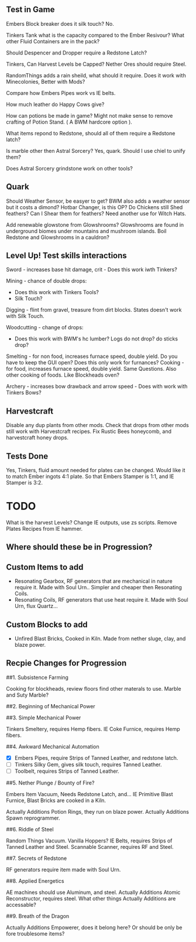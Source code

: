 
Test in Game
------------

Embers Block breaker does it silk touch? No.

Tinkers Tank what is the capacity compared to the Ember Resivour?
What other Fluid Containers are in the pack?

Should Despencer and Dropper require a Redstone Latch?

Tinkers, Can Harvest Levels be Capped? Nether Ores should require Steel.

RandomThings adds a rain sheild, what should it require. Does it work with Minecolonies, Better with Mods?

Compare how Embers Pipes work vs IE belts.

How much leather do Happy Cows give?

How can potions be made in game? Might not make sense to remove crafting of Potion Stand. ( A BWM hardcore option ).

What items repond to Redstone, should all of them require a Redstone latch?

Is marble other then Astral Sorcery? Yes, quark. Should I use chiel to unify them?

Does Astral Sorcery grindstone work on other tools?


Quark 
-----
Should Weather Sensor, be easyer to get? BWM also adds a weather sensor but it costs a dimond?
Hotbar Changer, is this OP?
Do Chickens still Shed feathers? Can I Shear them for feathers? 
Need another use for Witch Hats. 

Add renewable glowstone from Glowshrooms? Glowshrooms are found in underground biomes under mountains and mushroom islands.
Boil Redstone and Glowshrooms in a cauldron?


Level Up! Test skills interactions
----------------------------------

Sword - increases base hit damage, crit - Does this work iwth Tinkers?

Mining - chance of double drops:
 - Does this work with Tinkers Tools?
 - Silk Touch?

Digging - flint from gravel, treasure from dirt blocks. States doesn't work with Silk Touch.

Woodcutting - change of drops:
 - Does this work with BWM's hc lumber? Logs do not drop? do sticks drop?

Smelting - for non food, increases furnace speed, double yield. Do you have to keep the GUI open? Does this only work for furnances?
Cooking - for food,  increases furnace speed, double yield. Same Questions. Also other cooking of foods. Like Blockheads oven?

Archery - increases bow drawback and arrow speed - Does with work with Tinkers Bows?


Harvestcraft
------------

Disable any dup plants from other mods.
Check that drops from other mods still work with Harvestcraft recipes.
Fix Rustic Bees honeycomb, and harvestcraft honey drops.

Tests Done 
----------

Yes, Tinkers, fluid amount needed for plates can be changed. 
Would like it to match Ember ingots 4:1 plate.
So that Embers Stamper is 1:1, and IE Stamper is 3:2.

TODO
====

What is the harvest Levels?
Change IE outputs, use zs scripts.
Remove Plates Recipes from IE hammer.


Where should these be in Progression?
-------------------------------------


Custom Items to add
-------------------

 * Resonating Gearbox, RF generators that are mechanical in nature require it. Made with Soul Urn.. Simpler and cheaper then Resonating Coils.
 * Resonating Coils, RF generators that use heat require it. Made with Soul Urn, flux Quartz... 

Custom Blocks to add
--------------------

 * Unfired Blast Bricks, Cooked in Kiln. Made from nether sluge, clay, and blaze power.


Recpie Changes for Progression
------------------------------

##1. Subsistence Farming

Cooking for blockheads, review floors find other materals to use. Marble and Suty Marble? 


##2. Beginning of Mechanical Power


##3. Simple Mechanical Power

Tinkers Smeltery, requires Hemp fibers.
IE Coke Furnice, requires Hemp fibers.

##4. Awkward Mechanical Automation

 - [X] Embers Pipes, require Strips of Tanned Leather, and redstone latch.
 - [ ] Tinkers Silky Gem, gives silk touch, requires Tanned Leather.
 - [ ] Toolbelt, requires Strips of Tanned Leather.

##5. Nether Plunge / Bounty of Fire?

Embers Item Vacuum, Needs Redstone Latch, and... 
IE Primitive Blast Furnice, Blast Bricks are cooked in a Kiln. 

Actually Additions Potion Rings, they run on blaze power. 
Actually Additions Spawn reprogrammer.


##6. Riddle of Steel

Random Things Vacuum.
Vanilla Hoppers?
IE Belts, requires Strips of Tanned Leather and Steel.
Scannable Scanner, requires RF and Steel.

##7. Secrets of Redstone 

RF generators require item made with Soul Urn.

##8. Applied Energetics

AE machines should use Aluminum, and steel.
Actually Additions Atomic Reconstructor, requires steel.
What other things Actually Additions are accessable?

##9. Breath of the Dragon

Actually Additions Empowerer, does it belong here? Or should be only be fore troublesome items?
